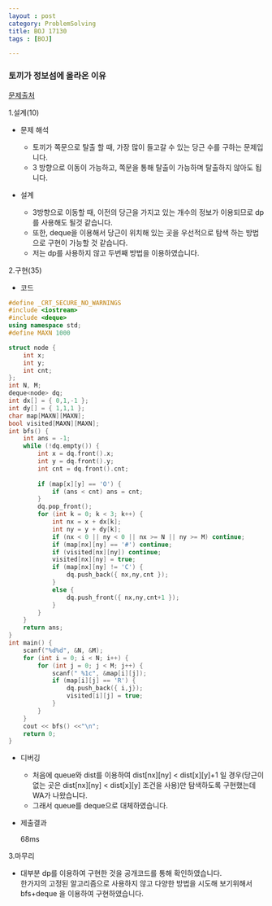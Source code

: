 ```yaml
---
layout : post
category: ProblemSolving
title: BOJ 17130
tags : [BOJ]

---
```

### 토끼가 정보섬에 올라온 이유
[문제출처](https://www.acmicpc.net/problem/17130)

1.설계(10)

  - 문제 해석
  
    - 토끼가 쪽문으로 탈출 할 때, 가장 많이 들고갈 수 있는 당근 수를 구하는 문제입니다.
    - 3 방향으로 이동이 가능하고, 쪽문을 통해 탈출이 가능하며 탈출하지 않아도 됩니다.
    
  - 설계
  
    - 3방향으로 이동할 때, 이전의 당근을 가지고 있는 개수의 정보가 이용되므로 dp를 사용해도 될것 같습니다.
    - 또한, deque을 이용해서 당근이 위치해 있는 곳을 우선적으로 탐색 하는 방법으로 구현이 가능할 것 같습니다.
    - 저는 dp를 사용하지 않고 두번째 방법을 이용하였습니다.
    
2.구현(35)

  - 코드
  
```cpp
#define _CRT_SECURE_NO_WARNINGS
#include <iostream>
#include <deque>
using namespace std;
#define MAXN 1000

struct node {
	int x;
	int y;
	int cnt;
};
int N, M;
deque<node> dq;
int dx[] = { 0,1,-1 };
int dy[] = { 1,1,1 };
char map[MAXN][MAXN];
bool visited[MAXN][MAXN];
int bfs() {
	int ans = -1;
	while (!dq.empty()) {
		int x = dq.front().x;
		int y = dq.front().y;
		int cnt = dq.front().cnt;
		
		if (map[x][y] == 'O') {
			if (ans < cnt) ans = cnt;
		}
		dq.pop_front();
		for (int k = 0; k < 3; k++) {
			int nx = x + dx[k];
			int ny = y + dy[k];
			if (nx < 0 || ny < 0 || nx >= N || ny >= M) continue;
			if (map[nx][ny] == '#') continue;
			if (visited[nx][ny]) continue;
			visited[nx][ny] = true;
			if (map[nx][ny] != 'C') {
				dq.push_back({ nx,ny,cnt });			
			}
			else {
				dq.push_front({ nx,ny,cnt+1 });
			}
		}
	}
	return ans;
}
int main() {
	scanf("%d%d", &N, &M);
	for (int i = 0; i < N; i++) {
		for (int j = 0; j < M; j++) {
			scanf(" %1c", &map[i][j]);
			if (map[i][j] == 'R') {
				dq.push_back({ i,j});
				visited[i][j] = true;
			}
		}
	}
	cout << bfs() <<"\n";
	return 0;
}

```
  - 디버깅
    
      - 처음에 queue와 dist를 이용하여 dist[nx][ny] < dist[x][y]+1 일 경우(당근이 없는 곳은 dist[nx][ny] < dist[x][y] 조건을 사용)만
       탐색하도록 구현했는데 WA가 나왔습니다.
       - 그래서 queue를 deque으로 대체하였습니다.
      
  - 제출결과

    68ms    

3.마무리

- 대부분 dp를 이용하여 구현한 것을 공개코드를 통해 확인하였습니다.  
  한가지의 고정된 알고리즘으로 사용하지 않고 다양한 방법을 시도해 보기위해서 bfs+deque 을 이용하여 구현하였습니다.
